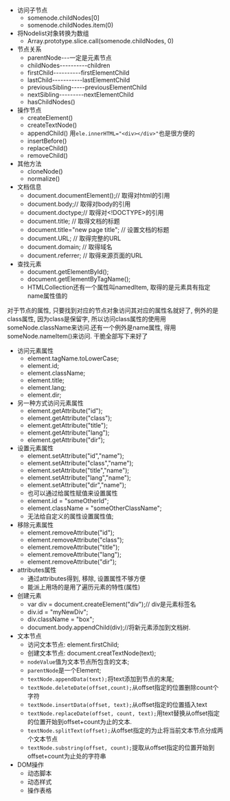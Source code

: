 <link rel="stylesheet" href="http://yandex.st/highlightjs/6.1/styles/default.min.css">
<script src="http://yandex.st/highlightjs/6.1/highlight.min.js"></script>
<script>
    hljs.tabReplace = '    ';
    hljs.initHighlightingOnLoad();
</script>

- 访问子节点
  - somenode.childNodes[0]
  - somenode.childNodes.item(0)
- 将Nodelist对象转换为数组
  - Array.prototype.slice.call(somenode.childNodes, 0)
- 节点关系
  - parentNode---一定是元素节点
  - childNodes----------children
  - firstChild----------firstElementChild
  - lastChild-----------lastElementChild
  - previousSibling-----previousElementChild
  - nextSibling---------nextElementChild
  - hasChildNodes()
- 操作节点
  - createElement()
  - createTextNode()
  - appendChild() 用`ele.innerHTML="<div></div>"`也是很方便的
  - insertBefore()
  - replaceChild()
  - removeChild()
- 其他方法
  - cloneNode()
  - normalize()
- 文档信息
  - document.documentElement();// 取得对html的引用
  - document.body;// 取得对body的引用
  - document.doctype;// 取得对<!DOCTYPE>的引用
  - document.title; // 取得文档的标题
  - document.title="new page title"; // 设置文档的标题
  - document.URL; // 取得完整的URL
  - document.domain; // 取得域名
  - document.referrer; // 取得来源页面的URL
- 查找元素
  - document.getElementById();
  - document.getElementByTagName();
  - HTMLCollection还有一个属性叫namedItem, 取得的是元素具有指定name属性值的

对于节点的属性, 只要找到对应的节点对象访问其对应的属性名就好了, 例外的是class属性, 因为class是保留字, 所以访问class属性的使用用someNode.className来访问.还有一个例外是name属性, 得用someNode.nameItem()来访问. 干脆全部写下来好了


- 访问元素属性
  - element.tagName.toLowerCase;
  - element.id;
  - element.className;
  - element.title;
  - element.lang;
  - element.dir;
- 另一种方式访问元素属性
  - element.getAttribute("id");
  - element.getAttribute("class");
  - element.getAttribute("title");
  - element.getAttribute("lang");
  - element.getAttribute("dir");
- 设置元素属性
  - element.setAttribute("id","name");
  - element.setAttribute("class","name");
  - element.setAttribute("title","name");
  - element.setAttribute("lang","name");
  - element.setAttribute("dir","name");
  - 也可以通过给属性赋值来设置属性
  - element.id = "someOtherId";
  - element.className = "someOtherClassName";
  - 无法给自定义的属性设置属性值;
- 移除元素属性
  - element.removeAttribute("id");
  - element.removeAttribute("class");
  - element.removeAttribute("title");
  - element.removeAttribute("lang");
  - element.removeAttribute("dir");
- attributes属性
  - 通过attributes得到, 移除, 设置属性不够方便
  - 能派上用场的是用了遍历元素的特性(属性)
- 创建元素
  - var div = document.createElement("div");// div是元素标签名
  - div.id = "myNewDiv";
  - div.className = "box";
  - document.body.appendChild(div);//将新元素添加到文档树.
- 文本节点
  - 访问文本节点: element.firstChild;
  - 创建文本节点: document.creatTextNode(text);
  - `nodeValue`值为文本节点所包含的文本;
  - `parentNode`是一个Element;
  - `textNode.appendData(text);`将text添加到节点的末尾;
  - `textNode.deleteDate(offset,count);`从offset指定的位置删除count个字符
  - `textNode.insertData(offset, text);`从offset指定的位置插入text
  - `textNode.replaceDate(offset, count, text);`用text替换从offset指定的位置开始到offset+count为止的文本.
  - `textNode.splitText(offset);`从offset指定的为止将当前文本节点分成两个文本节点
  - `textNode.substring(offset, count);`提取从offset指定的位置开始到offset+count为止处的字符串
- DOM操作
  - 动态脚本
  - 动态样式
  - 操作表格
    ​
